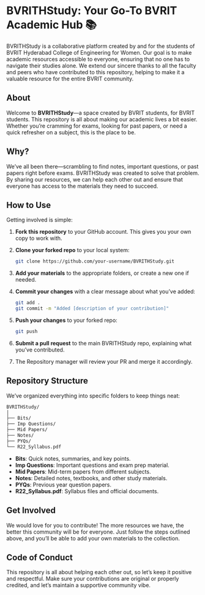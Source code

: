 # BVRITHStudy: Your Go-To BVRIT Academic Hub 📚

BVRITHStudy is a collaborative platform created by and for the students of BVRIT Hyderabad College of Engineering for Women. Our goal is to make academic resources accessible to everyone, ensuring that no one has to navigate their studies alone. We extend our sincere thanks to all the faculty and peers who have contributed to this repository, helping to make it a valuable resource for the entire BVRIT community.

## About

Welcome to **BVRITHStudy**—a space created by BVRIT students, for BVRIT students. This repository is all about making our academic lives a bit easier. Whether you’re cramming for exams, looking for past papers, or need a quick refresher on a subject, this is the place to be.

## Why?

We’ve all been there—scrambling to find notes, important questions, or past papers right before exams. BVRITHStudy was created to solve that problem. By sharing our resources, we can help each other out and ensure that everyone has access to the materials they need to succeed.

## How to Use

Getting involved is simple:

1. **Fork this repository** to your GitHub account. This gives you your own copy to work with.
2. **Clone your forked repo** to your local system:

    ```bash
    git clone https://github.com/your-username/BVRITHStudy.git
    ```

3. **Add your materials** to the appropriate folders, or create a new one if needed.
4. **Commit your changes** with a clear message about what you’ve added:

    ```bash
    git add .
    git commit -m "Added [description of your contribution]"
    ```

5. **Push your changes** to your forked repo:

    ```bash
    git push
    ```

6. **Submit a pull request** to the main BVRITHStudy repo, explaining what you’ve contributed.
7. The Repository manager will review your PR and merge it accordingly.

## Repository Structure

We’ve organized everything into specific folders to keep things neat:

```markdown
BVRITHStudy/
│
├── Bits/
├── Imp Questions/
├── Mid Papers/
├── Notes/
├── PYQs/
└── R22_Syllabus.pdf
```

* **Bits**: Quick notes, summaries, and key points.
* **Imp Questions**: Important questions and exam prep material.
* **Mid Papers**: Mid-term papers from different subjects.
* **Notes**: Detailed notes, textbooks, and other study materials.
* **PYQs**: Previous year question papers.
* **R22_Syllabus.pdf**: Syllabus files and official documents.

## Get Involved

We would love for you to contribute! The more resources we have, the better this community will be for everyone. Just follow the steps outlined above, and you’ll be able to add your own materials to the collection.

## Code of Conduct

This repository is all about helping each other out, so let’s keep it positive and respectful. Make sure your contributions are original or properly credited, and let’s maintain a supportive community vibe.
